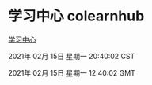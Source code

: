 # 学习中心 colearnhub
[学习中心](http://58.48.52.4:56308/colearnhub/)

2021年 02月 15日 星期一 20:40:02 CST

2021年 02月 15日 星期一 12:40:02 GMT
